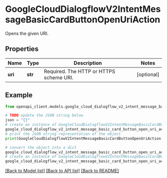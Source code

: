 # GoogleCloudDialogflowV2IntentMessageBasicCardButtonOpenUriAction

Opens the given URI.

## Properties

Name | Type | Description | Notes
------------ | ------------- | ------------- | -------------
**uri** | **str** | Required. The HTTP or HTTPS scheme URI. | [optional] 

## Example

```python
from openapi_client.models.google_cloud_dialogflow_v2_intent_message_basic_card_button_open_uri_action import GoogleCloudDialogflowV2IntentMessageBasicCardButtonOpenUriAction

# TODO update the JSON string below
json = "{}"
# create an instance of GoogleCloudDialogflowV2IntentMessageBasicCardButtonOpenUriAction from a JSON string
google_cloud_dialogflow_v2_intent_message_basic_card_button_open_uri_action_instance = GoogleCloudDialogflowV2IntentMessageBasicCardButtonOpenUriAction.from_json(json)
# print the JSON string representation of the object
print(GoogleCloudDialogflowV2IntentMessageBasicCardButtonOpenUriAction.to_json())

# convert the object into a dict
google_cloud_dialogflow_v2_intent_message_basic_card_button_open_uri_action_dict = google_cloud_dialogflow_v2_intent_message_basic_card_button_open_uri_action_instance.to_dict()
# create an instance of GoogleCloudDialogflowV2IntentMessageBasicCardButtonOpenUriAction from a dict
google_cloud_dialogflow_v2_intent_message_basic_card_button_open_uri_action_from_dict = GoogleCloudDialogflowV2IntentMessageBasicCardButtonOpenUriAction.from_dict(google_cloud_dialogflow_v2_intent_message_basic_card_button_open_uri_action_dict)
```
[[Back to Model list]](../README.md#documentation-for-models) [[Back to API list]](../README.md#documentation-for-api-endpoints) [[Back to README]](../README.md)


